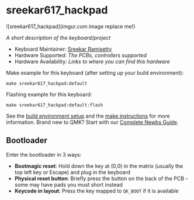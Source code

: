 # sreekar617_hackpad

![sreekar617_hackpad](imgur.com image replace me!)

*A short description of the keyboard/project*

* Keyboard Maintainer: [Sreekar Ramisetty](https://github.com/Sreekar617)
* Hardware Supported: *The PCBs, controllers supported*
* Hardware Availability: *Links to where you can find this hardware*

Make example for this keyboard (after setting up your build environment):

    make sreekar617_hackpad:default

Flashing example for this keyboard:

    make sreekar617_hackpad:default:flash

See the [build environment setup](https://docs.qmk.fm/#/getting_started_build_tools) and the [make instructions](https://docs.qmk.fm/#/getting_started_make_guide) for more information. Brand new to QMK? Start with our [Complete Newbs Guide](https://docs.qmk.fm/#/newbs).

## Bootloader

Enter the bootloader in 3 ways:

* **Bootmagic reset**: Hold down the key at (0,0) in the matrix (usually the top left key or Escape) and plug in the keyboard
* **Physical reset button**: Briefly press the button on the back of the PCB - some may have pads you must short instead
* **Keycode in layout**: Press the key mapped to `QK_BOOT` if it is available
